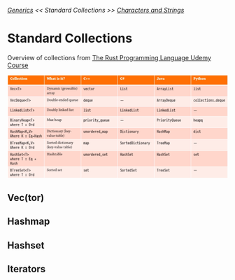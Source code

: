 _[Generics](./generics.md) << Standard Collections >> [Characters and Strings](./characters-strings.md)_

# Standard Collections

Overview of collections from [The Rust Programming Language Udemy Course](https://www.udemy.com/course/rust-lang/)

![Overview of collections](./images/1-standard-collections.png)

## Vec(tor)

## Hashmap

## Hashset

## Iterators